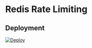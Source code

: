 # Redis Rate Limiting

## Deployment

<a href="https://heroku.com/deploy?template=https://github.com/RemoteCraftsmen/redis-rate-limiting/tree/feature/deploy-to-heroku-button">
  <img src="https://www.herokucdn.com/deploy/button.svg" alt="Deploy">
</a>
